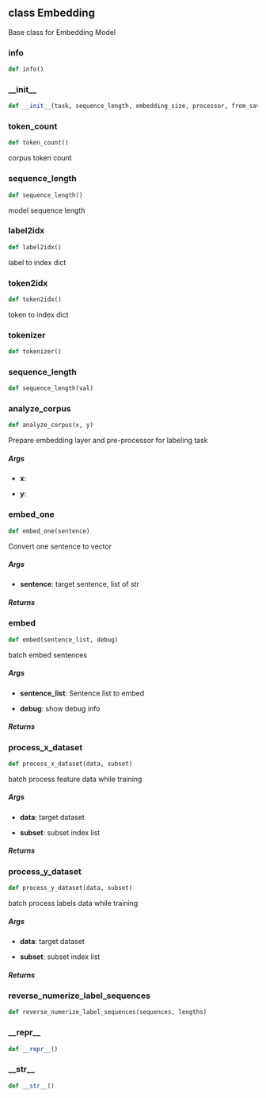 ## class Embedding
Base class for Embedding Model


### info
```python
def info()
```

### \_\_init\_\_
```python
def __init__(task, sequence_length, embedding_size, processor, from_saved_model)
```

### token\_count
```python
def token_count()
```
corpus token count



### sequence\_length
```python
def sequence_length()
```
model sequence length



### label2idx
```python
def label2idx()
```
label to index dict



### token2idx
```python
def token2idx()
```
token to index dict



### tokenizer
```python
def tokenizer()
```

### sequence\_length
```python
def sequence_length(val)
```

### analyze\_corpus
```python
def analyze_corpus(x, y)
```
Prepare embedding layer and pre-processor for labeling task


##### Args
* **x**: 

* **y**: 


### embed\_one
```python
def embed_one(sentence)
```
Convert one sentence to vector


##### Args
* **sentence**: target sentence, list of str

##### Returns

### embed
```python
def embed(sentence_list, debug)
```
batch embed sentences


##### Args
* **sentence_list**: Sentence list to embed

* **debug**: show debug info

##### Returns

### process\_x\_dataset
```python
def process_x_dataset(data, subset)
```
batch process feature data while training


##### Args
* **data**: target dataset

* **subset**: subset index list

##### Returns

### process\_y\_dataset
```python
def process_y_dataset(data, subset)
```
batch process labels data while training


##### Args
* **data**: target dataset

* **subset**: subset index list

##### Returns

### reverse\_numerize\_label\_sequences
```python
def reverse_numerize_label_sequences(sequences, lengths)
```

### \_\_repr\_\_
```python
def __repr__()
```

### \_\_str\_\_
```python
def __str__()
```

